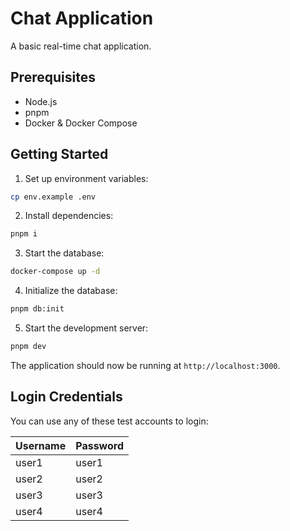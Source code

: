 # Chat Application

A basic real-time chat application.

## Prerequisites

- Node.js
- pnpm
- Docker & Docker Compose

## Getting Started

1. Set up environment variables:

```bash
cp env.example .env
```

2. Install dependencies:

```bash
pnpm i
```

3. Start the database:

```bash
docker-compose up -d
```

4. Initialize the database:

```bash
pnpm db:init
```

5. Start the development server:

```bash
pnpm dev
```

The application should now be running at `http://localhost:3000`.

## Login Credentials

You can use any of these test accounts to login:

| Username | Password |
| -------- | -------- |
| user1    | user1    |
| user2    | user2    |
| user3    | user3    |
| user4    | user4    |
